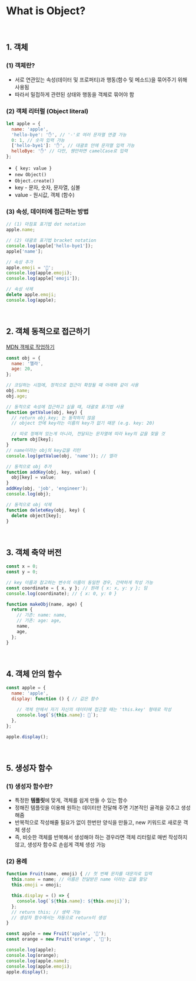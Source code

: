 # What is Object?

<br/>

## 1. 객체

### (1) 객체란?

- 서로 연관있는 속성(데이터 및 프로퍼티)과 행동(함수 및 메소드)을 묶어주기 위해 사용됨
- 따라서 밀접하게 관련된 상태와 행동을 객체로 묶어야 함

### (2) 객체 리터럴 (Object literal)

```javascript
let apple = {
  name: 'apple',
  'hello-bye': '✋', // '-'로 여러 문자열 연결 가능
  0: 1, // 숫자 입력 가능
  ['hello-bye1']: '✋', // 대괄호 안에 문자열 입력 가능
  helloBye: '✋' // 다만, 웬만하면 camelCase로 입력
};
```

- `{ key: value }`
- `new Object()`
- `Object.create()`
- key - 문자, 숫자, 문자열, 심볼
- value - 원시값, 객체 (함수)

### (3) 속성, 데이터에 접근하는 방법

```javascript
// (1) 마침표 표기법 dot notation
apple.name; 

// (2) 대괄호 표기법 bracket notation
console.log(apple['hello-bye1']);
apple['name'];

// 속성 추가
apple.emoji = '🍎';
console.log(apple.emoji);
console.log(apple['emoji']);

// 속성 삭제
delete apple.emoji;
console.log(apple);
```

<br/>

## 2. 객체 동적으로 접근하기

[MDN 객체로 작업하기](https://developer.mozilla.org/ko/docs/Web/JavaScript/Guide/Working_with_Objects)

```javascript
const obj = {
  name: '엘라',
  age: 20,
};

// 코딩하는 시점에, 정적으로 접근이 확정될 때 아래와 같이 사용
obj.name;
obj.age;

// 동적으로 속성에 접근하고 싶을 때, 대괄호 표기법 사용
function getValue(obj, key) {
  // return obj.key; 는 동작하지 않음
  // object 안에 key라는 이름의 key가 없기 때문 (e.g. key: 20)

  // 따로 정해져 있는게 아니라, 전달되는 문자열에 따라 key의 값을 찾을 것
  return obj[key];
}
// name이라는 obj의 key값을 리턴
console.log(getValue(obj, 'name')); // 엘라

// 동적으로 obj 추가
function addKey(obj, key, value) {
  obj[key] = value;
}
addKey(obj, 'job', 'engineer');
console.log(obj);

// 동적으로 obj 삭제
function deleteKey(obj, key) {
  delete object[key];
}
```

<br/>

## 3. 객체 축약 버전

```javascript
const x = 0;
const y = 0;

// key 이름과 참고하는 변수의 이름이 동일한 경우, 간략하게 작성 가능
const coordinate = { x, y }; // 원래 { x: x, y: y }; 임
console.log(coordinate); // { x: 0, y: 0 }

function makeObj(name, age) {
  return {
    // 기존: name: name,
    // 기존: age: age,
    name,
    age,
  };
}
```

<br/>

## 4. 객체 안의 함수

```javascript
const apple = {
  name: 'apple',
  display: function () { // 값은 함수

    // 객체 안에서 자기 자신의 데이터에 접근할 때는 'this.key' 형태로 작성
    console.log(`${this.name}: 🍎`);
  },
};

apple.display();
```

<br/>

## 5. 생성자 함수

### (1) 생성자 함수란?

- 특정한 **템플릿**에 맞게, 객체를 쉽게 만들 수 있는 함수
- 정해진 템플릿을 이용해 원하는 데이터만 전달해 주면 기본적인 골격을 갖추고 생성해줌
- 반복적으로 작성해줄 필요가 없이 한번만 양식을 만들고, new 키워드로 새로운 객체 생성
- 즉, 비슷한 객체를 반복해서 생성해야 하는 경우라면 객체 리터럴로 매번 작성하지 않고, 생성자 함수로 손쉽게 객체 생성 가능

### (2) 용례

```javascript
function Fruit(name, emoji) { // 첫 번째 문자를 대문자로 입력
  this.name = name; // 이름은 전달받은 name 이라는 값을 할당
  this.emoji = emoji;

  this.display = () => {
    console.log(`${this.name}: ${this.emoji}`);
  };
  // return this; // 생략 가능
  // 생성자 함수에서는 자동으로 return이 생성
}

const apple = new Fruit('apple', '🍎');
const orange = new Fruit('orange', '🍊');

console.log(apple);
console.log(orange);
console.log(apple.name);
console.log(apple.emoji);
apple.display();
```
